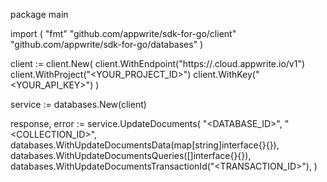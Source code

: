 package main

import (
    "fmt"
    "github.com/appwrite/sdk-for-go/client"
    "github.com/appwrite/sdk-for-go/databases"
)

client := client.New(
    client.WithEndpoint("https://<REGION>.cloud.appwrite.io/v1")
    client.WithProject("<YOUR_PROJECT_ID>")
    client.WithKey("<YOUR_API_KEY>")
)

service := databases.New(client)

response, error := service.UpdateDocuments(
    "<DATABASE_ID>",
    "<COLLECTION_ID>",
    databases.WithUpdateDocumentsData(map[string]interface{}{}),
    databases.WithUpdateDocumentsQueries([]interface{}{}),
    databases.WithUpdateDocumentsTransactionId("<TRANSACTION_ID>"),
)

